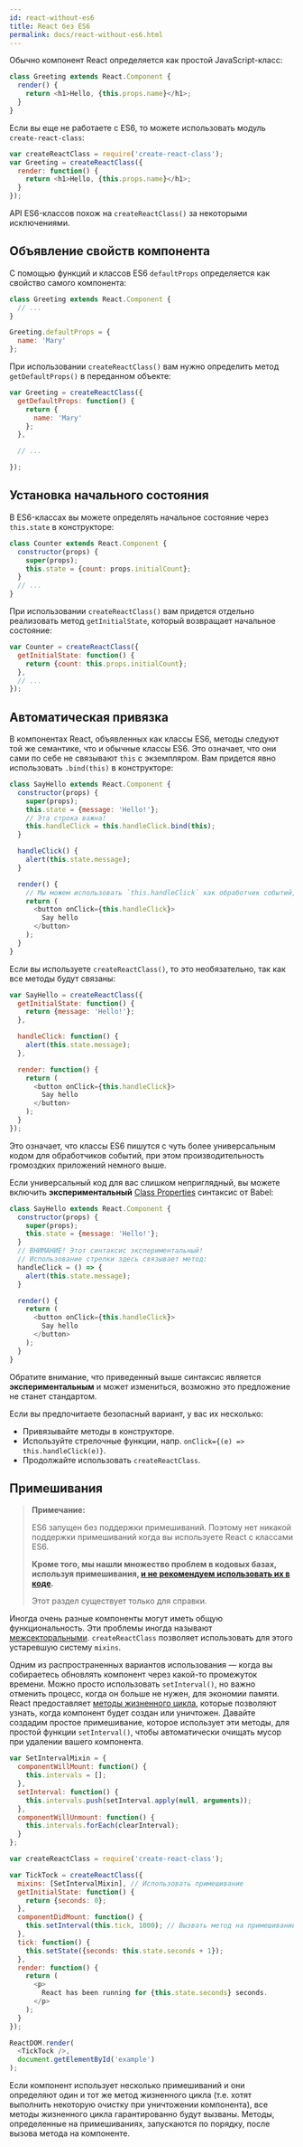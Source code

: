 ```yaml
---
id: react-without-es6
title: React без ES6
permalink: docs/react-without-es6.html
---
```


Обычно компонент React определяется как простой JavaScript-класс:

```javascript
class Greeting extends React.Component {
  render() {
    return <h1>Hello, {this.props.name}</h1>;
  }
}
```

Если вы еще не работаете с ES6, то можете использовать модуль `create-react-class`:

```javascript
var createReactClass = require('create-react-class');
var Greeting = createReactClass({
  render: function() {
    return <h1>Hello, {this.props.name}</h1>;
  }
});
```

API ES6-классов похож на `createReactClass()` за некоторыми исключениями.

## Объявление свойств компонента

С помощью функций и классов ES6 `defaultProps` определяется как свойство самого компонента:

```javascript
class Greeting extends React.Component {
  // ...
}

Greeting.defaultProps = {
  name: 'Mary'
};
```

При использовании `createReactClass()` вам нужно определить метод `getDefaultProps()` в переданном объекте:

```javascript
var Greeting = createReactClass({
  getDefaultProps: function() {
    return {
      name: 'Mary'
    };
  },

  // ...

});
```

## Установка начального состояния

В ES6-классах вы можете определять начальное состояние через `this.state` в конструкторе:

```javascript
class Counter extends React.Component {
  constructor(props) {
    super(props);
    this.state = {count: props.initialCount};
  }
  // ...
}
```

При использовании `createReactClass()` вам придется отдельно реализовать метод `getInitialState`, который возвращает начальное состояние:

```javascript
var Counter = createReactClass({
  getInitialState: function() {
    return {count: this.props.initialCount};
  },
  // ...
});
```

## Автоматическая привязка

В компонентах React, объявленных как классы ES6, методы следуют той же семантике, что и обычные классы ES6. Это означает, что они сами по себе не связывают `this` с экземпляром. Вам придется явно использовать `.bind(this)` в конструкторе:

```javascript
class SayHello extends React.Component {
  constructor(props) {
    super(props);
    this.state = {message: 'Hello!'};
    // Эта строка важна!
    this.handleClick = this.handleClick.bind(this);
  }

  handleClick() {
    alert(this.state.message);
  }

  render() {
    // Мы можем использовать `this.handleClick` как обработчик событий, потому что он привязан
    return (
      <button onClick={this.handleClick}>
        Say hello
      </button>
    );
  }
}
```

Если вы используете `createReactClass()`, то это необязательно, так как все методы будут связаны:

```javascript
var SayHello = createReactClass({
  getInitialState: function() {
    return {message: 'Hello!'};
  },

  handleClick: function() {
    alert(this.state.message);
  },

  render: function() {
    return (
      <button onClick={this.handleClick}>
        Say hello
      </button>
    );
  }
});
```

Это означает, что классы ES6 пишутся с чуть более универсальным кодом для обработчиков событий, при этом производительность громоздких приложений немного выше.

Если универсальный код для вас слишком неприглядный, вы можете включить **экспериментальный** [Class Properties](https://babeljs.io/docs/plugins/transform-class-properties/) синтаксис от Babel:

```javascript
class SayHello extends React.Component {
  constructor(props) {
    super(props);
    this.state = {message: 'Hello!'};
  }
  // ВНИМАНИЕ! Этот синтаксис экспериментальный!
  // Использование стрелки здесь связывает метод:
  handleClick = () => {
    alert(this.state.message);
  }

  render() {
    return (
      <button onClick={this.handleClick}>
        Say hello
      </button>
    );
  }
}
```

Обратите внимание, что приведенный выше синтаксис является **экспериментальным** и может измениться, возможно это предложение не станет стандартом.

Если вы предпочитаете безопасный вариант, у вас их несколько:

* Привязывайте методы в конструкторе.
* Используйте стрелочные функции, напр. `onClick={(e) => this.handleClick(e)}`.
* Продолжайте использовать `createReactClass`.

## Примешивания

>**Примечание:**
>
>ES6 запущен без поддержки примешиваний. Поэтому нет никакой поддержки примешиваний когда вы используете React с классами ES6.
>
>**Кроме того, мы нашли множество проблем в кодовых базах, используя примешивания, [и не рекомендуем использовать их в коде](/blog/2016/07/13/mixins-considered-harmful.html).**
>
>Этот раздел существует только для справки.

Иногда очень разные компоненты могут иметь общую функциональность. Эти проблемы иногда называют [межсекторальными](https://en.wikipedia.org/wiki/Cross-cutting_concern). `createReactClass` позволяет использовать для этого устаревшую систему `mixins`.

Одним из распространенных вариантов использования — когда вы собираетесь обновлять компонент через какой-то промежуток времени. Можно просто использовать `setInterval()`, но важно отменить процесс, когда он больше не нужен, для экономии памяти. React предоставляет [методы жизненного цикла](/docs/react-component.html#the-component-lifecycle), которые позволяют узнать, когда компонент будет создан или уничтожен. Давайте создадим простое примешивание, которое использует эти методы, для простой функции `setInterval()`, чтобы автоматически очищать мусор при удалении вашего компонента.

```javascript
var SetIntervalMixin = {
  componentWillMount: function() {
    this.intervals = [];
  },
  setInterval: function() {
    this.intervals.push(setInterval.apply(null, arguments));
  },
  componentWillUnmount: function() {
    this.intervals.forEach(clearInterval);
  }
};

var createReactClass = require('create-react-class');

var TickTock = createReactClass({
  mixins: [SetIntervalMixin], // Использовать примешивание
  getInitialState: function() {
    return {seconds: 0};
  },
  componentDidMount: function() {
    this.setInterval(this.tick, 1000); // Вызвать метод на примешивании
  },
  tick: function() {
    this.setState({seconds: this.state.seconds + 1});
  },
  render: function() {
    return (
      <p>
        React has been running for {this.state.seconds} seconds.
      </p>
    );
  }
});

ReactDOM.render(
  <TickTock />,
  document.getElementById('example')
);
```

Если компонент использует несколько примешиваний и они определяют один и тот же метод жизненного цикла (т.е. хотят выполнить некоторую очистку при уничтожении компонента), все методы жизненного цикла гарантированно будут вызваны. Методы, определенные на примешиваниях, запускаются по порядку, после вызова метода на компоненте.

